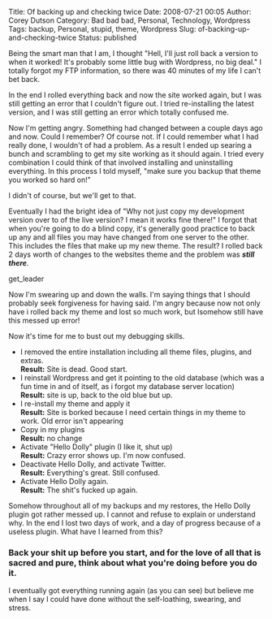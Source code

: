 Title: Of backing up and checking twice
Date: 2008-07-21 00:05
Author: Corey Dutson
Category: Bad bad bad, Personal, Technology, Wordpress
Tags: backup, Personal, stupid, theme, Wordpress
Slug: of-backing-up-and-checking-twice
Status: published

Being the smart man that I am, I thought "Hell, I'll just roll back a
version to when it worked! It's probably some little bug with Wordpress,
no big deal." I totally forgot my FTP information, so there was 40
minutes of my life I can't bet back.

In the end I rolled everything back and now the site worked again, but I
was still getting an error that I couldn't figure out. I tried
re-installing the latest version, and I was still getting an error which
totally confused me.

Now I'm getting angry. Something had changed between a couple days ago
and now. Could I remember? Of course not. If I could remember what I had
really done, I wouldn't of had a problem. As a result I ended up searing
a bunch and scrambling to get my site working as it should again. I
tried every combination I could think of that involved installing and
uninstalling everything. In this process I told myself, "make sure you
backup that theme you worked so hard on!"

I didn't of course, but we'll get to that.

Eventually I had the bright idea of "Why not just copy my development
version over to of the live version? I mean it works fine there!" I
forgot that when you're going to do a blind copy, it's generally good
practice to back up any and all files you may have changed from one
server to the other. This includes the files that make up my new theme.
The result? I rolled back 2 days worth of changes to the websites theme
and the problem was ***still there***.

get\_leader

Now I'm swearing up and down the walls. I'm saying things that I should
probably seek forgiveness for having said. I'm angry because now not
only have i rolled back my theme and lost so much work, but Isomehow
still have this messed up error!

Now it's time for me to bust out my debugging skills.

-   I removed the entire installation including all theme files,
    plugins, and extras.  
    **Result:** Site is dead. Good start.
-   I reinstall Wordpress and get it pointing to the old database (which
    was a fun time in and of itself, as i forgot my database server
    location)  
    **Result:** site is up, back to the old blue but up.
-   I re-install my theme and apply it  
    **Result:** Site is borked because I need certain things in my
    theme to work. Old error isn't appearing
-   Copy in my plugins  
    **Result:** no change
-   Activate "Hello Dolly" plugin (I like it, shut up)  
    **Result:** Crazy error shows up. I'm now confused.
-   Deactivate Hello Dolly, and activate Twitter.  
    **Result:** Everything's great. Still confused.
-   Activate Hello Dolly again.  
    **Result:** The shit's fucked up again.

Somehow throughout all of my backups and my restores, the Hello Dolly
plugin got rather messed up. I cannot and refuse to explain or
understand why. In the end I lost two days of work, and a day of
progress because of a useless plugin. What have I learned from this?

### Back your shit up before you start, and for the love of all that is sacred and pure, think about what you're doing before you do it.

I eventually got everything running again (as you can see) but believe
me when I say I could have done without the self-loathing, swearing, and
stress.
